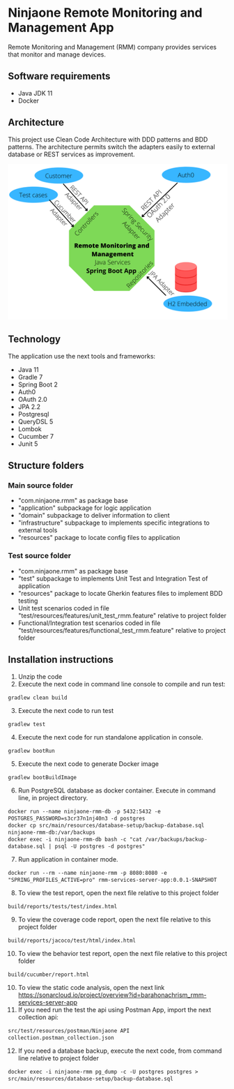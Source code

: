 # Ninjaone Remote Monitoring and Management App
Remote Monitoring and Management (RMM) company provides services that monitor
and manage devices.
## Software requirements
- Java JDK 11
- Docker
## Architecture
This project use Clean Code Architecture with DDD patterns and BDD patterns. The architecture permits switch the adapters easily to external database or REST services as improvement. 

![RMM Architecture](src/main/resources/images/NinjaoneRmmArch.png "RMM Architecture")

## Technology
The application use the next tools and frameworks:
- Java 11
- Gradle 7
- Spring Boot 2
- Auth0
- OAuth 2.0
- JPA 2.2
- Postgresql
- QueryDSL 5
- Lombok
- Cucumber 7
- Junit 5
## Structure folders
### Main source folder
- "com.ninjaone.rmm" as package base
- "application" subpackage for logic application
- "domain" subpackage to deliver information to client
- "infrastructure" subpackage to implements specific integrations to external tools
- "resources" package to locate config files to application
### Test source folder
- "com.ninjaone.rmm" as package base
- "test" subpackage to implements Unit Test and Integration Test of application
- "resources" package to locate Gherkin features files to implement BDD testing
- Unit test scenarios coded in file "test/resources/features/unit_test_rmm.feature" relative to project folder
- Functional/Integration test scenarios coded in file "test/resources/features/functional_test_rmm.feature" relative to project folder
## Installation instructions
1. Unzip the code
2. Execute the next code in command line console to compile and run test:
```
gradlew clean build
```
3. Execute the next code to run test
```
gradlew test
```
4. Execute the next code for run standalone application in console. 
```
gradlew bootRun 
```
5. Execute the next code to generate Docker image
```
gradlew bootBuildImage
```
6. Run PostgreSQL database as docker container. Execute in command line, in project directory.
```
docker run --name ninjaone-rmm-db -p 5432:5432 -e POSTGRES_PASSWORD=s3cr37n1nj40n3 -d postgres
docker cp src/main/resources/database-setup/backup-database.sql ninjaone-rmm-db:/var/backups
docker exec -i ninjaone-rmm-db bash -c "cat /var/backups/backup-database.sql | psql -U postgres -d postgres" 
```
7. Run application in container mode. 
```
docker run --rm --name ninjaone-rmm -p 8080:8080 -e "SPRING_PROFILES_ACTIVE=pro" rmm-services-server-app:0.0.1-SNAPSHOT
```
8. To view the test report, open the next file relative to this project folder
```
build/reports/tests/test/index.html
```
9. To view the coverage code report, open the next file relative to this project folder
```
build/reports/jacoco/test/html/index.html
```
10. To view the behavior test report, open the next file relative to this project folder
```
build/cucumber/report.html
```
10. To view the static code analysis, open the next link https://sonarcloud.io/project/overview?id=barahonachrism_rmm-services-server-app
11. If you need run the test the api using Postman App, import the next collection api:
```
src/test/resources/postman/Ninjaone API collection.postman_collection.json
```
12. If you need a database backup, execute the next code, from command line relative to project folder
```
docker exec -i ninjaone-rmm pg_dump -c -U postgres postgres > src/main/resources/database-setup/backup-database.sql 
```